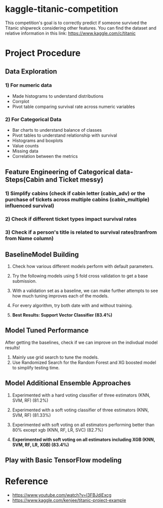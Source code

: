 # kaggle-titanic-competition
This competition's goal is to correctly predict if someone survived the Titanic shipwreck considering other features.
You can find the dataset and relative information in this link:
https://www.kaggle.com/c/titanic

# Project Procedure
## Data Exploration
### 1) For numeric data 
* Made histograms to understand distributions 
* Corrplot 
* Pivot table comparing survival rate across numeric variables 


### 2) For Categorical Data 
* Bar charts to understand balance of classes 
* Pivot tables to understand relationship with survival 
* Histograms and boxplots 
* Value counts 
* Missing data 
* Correlation between the metrics 

## Feature Engineering of Categorical data-Steps(Cabin and Ticket messy)

### 1) Simplify cabins (check if cabin letter (cabin_adv) or the purchase of tickets across multiple cabins (cabin_multiple) influenced survival)

### 2) Check if different ticket types impact survival rates

### 3) Check if a person's title is related to survival rates(tranfrom from Name column)

## BaselineModel Building 
1. Check how various different models perform with default parameters. 

2. Try the following models using 5 fold cross validation to get a base submission.
3. With a validation set as a baseline, we can make further attempts to see how much tuning improves each of the models. 
4. For every algorithm, try both date with and without training.
5. **Best Results: Support Vector Classifier (83.4%)**
## Model Tuned Performance 
After getting the baselines, check if we can improve on the indivdual model results!
1. Mainly use grid search to tune the models. 
2. Use Randomized Search for the Random Forest and XG boosted model to simplify testing time. 

## Model Additional Ensemble Approaches 
1. Experimented with a hard voting classifier of three estimators (KNN, SVM, RF) (81.2%)

2. Experimented with a soft voting classifier of three estimators (KNN, SVM, RF) (81.33%)

3. Experimented with soft voting on all estimators performing better than 80% except xgb (KNN, RF, LR, SVC) (82.7%)

4. **Experimented with soft voting on all estimators including XGB (KNN, SVM, RF, LR, XGB) (83.4%)**

## Play with Basic TensorFlow modeling

# Reference
*  https://www.youtube.com/watch?v=I3FBJdiExcg
* https://www.kaggle.com/kenjee/titanic-project-example
